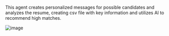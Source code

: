 This agent creates personalized messages for possible candidates and analyzes the resume, creating csv file with key information and utilizes AI to recommend high matches.


![image](https://github.com/user-attachments/assets/61dbf86f-c7b8-40e2-94a0-d640d0c19479)
